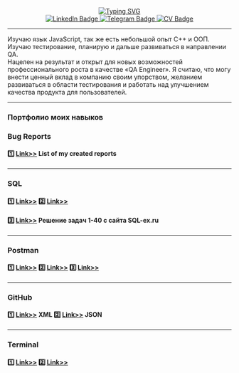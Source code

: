 <div id="badges" align="center">
  <a href="https://git.io/typing-svg"><img src="https://readme-typing-svg.herokuapp.com?font=Fira+Code&size=25&pause=500&vCenter=true&width=560&height=95&lines=Привет%F0%9F%91%8B+меня+зовут+Никита+Устинов+%f0%9f%98%8e;Это+мой+профиль+достижений+Github+%F0%9F%98%8C;Всегда+открыт+для+сотрудничества!+%f0%9f%91%8f" alt="Typing SVG" />
  </a>
</div>

<div id="badges" align="center">
  <a href="https://www.linkedin.com/in/nikitaustinov">
    <img src="https://img.shields.io/badge/Linked_In-steelblue?style=for-the-badge&logo=linkedin&logoColor=white" alt="LinkedIn Badge"/>
  </a>
  <a href="https://t.me/ipohaa">
    <img src="https://img.shields.io/badge/Telegram-steelblue?style=for-the-badge&logo=telegram&logoColor=white" alt="Telegram Badge"/>
  </a>
    <a href="https://drive.google.com/file/d/1EaSqOUOX9xKfRMmA0aU9OmL3jru3Ghif/view?usp=sharing">
    <img src="https://img.shields.io/badge/My CV-steelblue?style=for-the-badge&logo=googledrive&logoColor=white" alt="CV Badge"/>
  </a>
</div>

______
Изучаю язык JavaScript, так же есть небольшой опыт C++ и ООП.  
Изучаю тестирование, планирую и дальше развиваться в направлении QA.  
Нацелен на результат и открыт для новых возможностей профессионального роста в качестве «QA Engineer».
Я считаю, что могу внести ценный вклад в компанию своим упорством, желанием развиваться в области тестирования и работать над улучшением качества продукта для пользователей.
______

### []() Портфолио моих навыков
### []() Bug Reports
#### []() :one: [Link>>](https://docs.google.com/spreadsheets/d/17RzppNB2YIgj4jFw8O9dTf_K8lu_6yOa5zDRNsg0lFE/edit?usp=sharing) List of my created reports 
______
### []() SQL
#### :one: [Link>>](https://github.com/ipohaa/SQL/tree/main/homework1) :two: [Link>>](https://github.com/ipohaa/SQL/tree/main/homework2)
#### :three: [Link>>](https://github.com/ipohaa/SQL/tree/main/sql-ex) Решение задач 1-40 с сайта SQL-ex.ru 
______
### []() Postman
#### :one: [Link>>](https://github.com/ipohaa/Postman/tree/main/homework1) :two: [Link>>](https://github.com/ipohaa/Postman/tree/main/homework2) :three: [Link>>](https://github.com/ipohaa/Postman/tree/main/homework3)
______
### []() GitHub
#### :one: [Link>>](https://github.com/ipohaa/xml/) XML :two: [Link>>](https://github.com/ipohaa/json) JSON
______
### []() Terminal
#### :one: [Link>>](https://github.com/ipohaa/terminal/tree/main/homework1) :two: [Link>>](https://github.com/ipohaa/terminal/tree/main/homework2)

